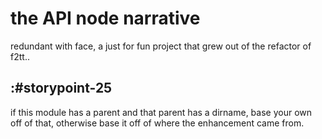 # the API node narrative

redundant with face, a just for fun project that grew out of the refactor
of f2tt..


## :#storypoint-25

if this module has a parent and that parent has a dirname, base your own
off of that, otherwise base it off of where the enhancement came from.
